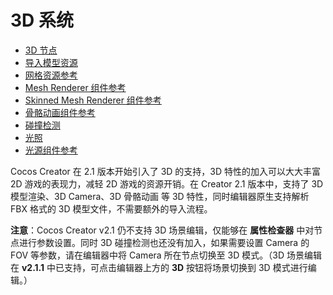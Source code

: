 # 3D 系统

- [3D 节点](3d-node.md)
- [导入模型资源](import-model.md)
- [网格资源参考](mesh.md)
- [Mesh Renderer 组件参考](mesh-renderer.md)
- [Skinned Mesh Renderer 组件参考](skinned-mesh-renderer.md)
- [骨骼动画组件参考](skeleton-animation.md)
- [碰撞检测](intersect.md)
- [光照](lighting.md)
- [光源组件参考](light-component.md)

Cocos Creator 在 2.1 版本开始引入了 3D 的支持，3D 特性的加入可以大大丰富 2D 游戏的表现力，减轻 2D 游戏的资源开销。在 Creator 2.1 版本中，支持了 3D 模型渲染、3D Camera、3D 骨骼动画 等 3D 特性，同时编辑器原生支持解析 FBX 格式的 3D 模型文件，不需要额外的导入流程。

**注意**：Cocos Creator v2.1 仍不支持 3D 场景编辑，仅能够在 **属性检查器** 中对节点进行参数设置。同时 3D 碰撞检测也还没有加入，如果需要设置 Camera 的 FOV 等参数，请在编辑器中将 Camera 所在节点切换至 3D 模式。（3D 场景编辑在 **v2.1.1** 中已支持，可点击编辑器上方的 **3D** 按钮将场景切换到 3D 模式进行编辑。）
